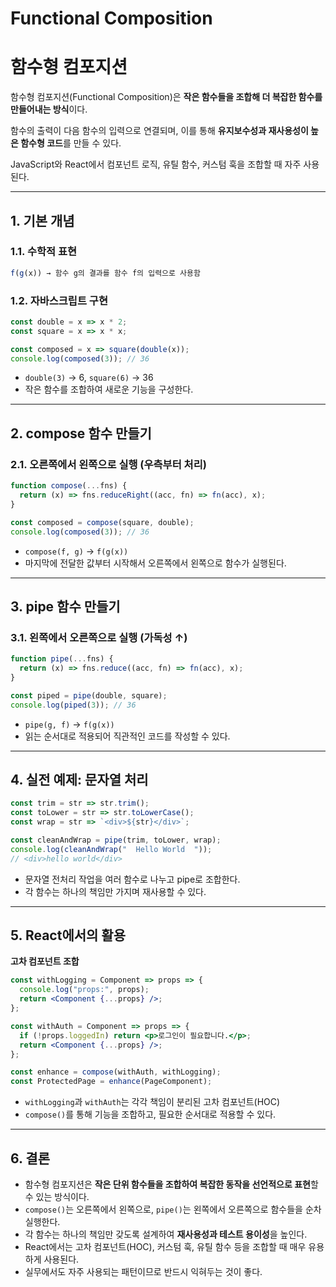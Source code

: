 # Functional Composition

# 함수형 컴포지션

함수형 컴포지션(Functional Composition)은 **작은 함수들을 조합해 더 복잡한 함수를 만들어내는 방식**이다.

함수의 출력이 다음 함수의 입력으로 연결되며, 이를 통해 **유지보수성과 재사용성이 높은 함수형 코드**를 만들 수 있다.

JavaScript와 React에서 컴포넌트 로직, 유틸 함수, 커스텀 훅을 조합할 때 자주 사용된다.

---

## 1. 기본 개념

### 1.1. 수학적 표현

```jsx
f(g(x)) → 함수 g의 결과를 함수 f의 입력으로 사용함
```

### 1.2. 자바스크립트 구현

```jsx
const double = x => x * 2;
const square = x => x * x;

const composed = x => square(double(x));
console.log(composed(3)); // 36
```

- `double(3)` → 6, `square(6)` → 36
- 작은 함수를 조합하여 새로운 기능을 구성한다.

---

## 2. compose 함수 만들기

### 2.1. 오른쪽에서 왼쪽으로 실행 (우측부터 처리)

```jsx
function compose(...fns) {
  return (x) => fns.reduceRight((acc, fn) => fn(acc), x);
}

const composed = compose(square, double);
console.log(composed(3)); // 36
```

- `compose(f, g)` → `f(g(x))`
- 마지막에 전달한 값부터 시작해서 오른쪽에서 왼쪽으로 함수가 실행된다.

---

## 3. pipe 함수 만들기

### 3.1. 왼쪽에서 오른쪽으로 실행 (가독성 ↑)

```jsx
function pipe(...fns) {
  return (x) => fns.reduce((acc, fn) => fn(acc), x);
}

const piped = pipe(double, square);
console.log(piped(3)); // 36
```

- `pipe(g, f)` → `f(g(x))`
- 읽는 순서대로 적용되어 직관적인 코드를 작성할 수 있다.

---

## 4. 실전 예제: 문자열 처리

```jsx
const trim = str => str.trim();
const toLower = str => str.toLowerCase();
const wrap = str => `<div>${str}</div>`;

const cleanAndWrap = pipe(trim, toLower, wrap);
console.log(cleanAndWrap("  Hello World  "));
// <div>hello world</div>
```

- 문자열 전처리 작업을 여러 함수로 나누고 pipe로 조합한다.
- 각 함수는 하나의 책임만 가지며 재사용할 수 있다.

---

## 5. React에서의 활용

**고차 컴포넌트 조합**

```jsx
const withLogging = Component => props => {
  console.log("props:", props);
  return <Component {...props} />;
};

const withAuth = Component => props => {
  if (!props.loggedIn) return <p>로그인이 필요합니다.</p>;
  return <Component {...props} />;
};

const enhance = compose(withAuth, withLogging);
const ProtectedPage = enhance(PageComponent);
```

- `withLogging`과 `withAuth`는 각각 책임이 분리된 고차 컴포넌트(HOC)
- `compose()`를 통해 기능을 조합하고, 필요한 순서대로 적용할 수 있다.

---

## 6. 결론

- 함수형 컴포지션은 **작은 단위 함수들을 조합하여 복잡한 동작을 선언적으로 표현**할 수 있는 방식이다.
- `compose()`는 오른쪽에서 왼쪽으로, `pipe()`는 왼쪽에서 오른쪽으로 함수들을 순차 실행한다.
- 각 함수는 하나의 책임만 갖도록 설계하여 **재사용성과 테스트 용이성**을 높인다.
- React에서는 고차 컴포넌트(HOC), 커스텀 훅, 유틸 함수 등을 조합할 때 매우 유용하게 사용된다.
- 실무에서도 자주 사용되는 패턴이므로 반드시 익혀두는 것이 좋다.